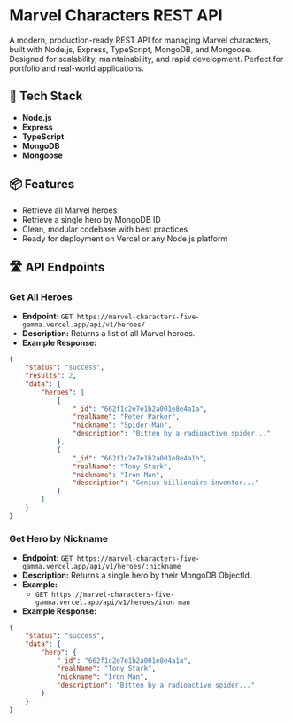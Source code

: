 # Marvel Characters REST API

A modern, production-ready REST API for managing Marvel characters, built with Node.js, Express, TypeScript, MongoDB, and Mongoose. Designed for scalability, maintainability, and rapid development. Perfect for portfolio and real-world applications.

## 🚀 Tech Stack

-   **Node.js**
-   **Express**
-   **TypeScript**
-   **MongoDB**
-   **Mongoose**

## 📦 Features

-   Retrieve all Marvel heroes
-   Retrieve a single hero by MongoDB ID
-   Clean, modular codebase with best practices
-   Ready for deployment on Vercel or any Node.js platform

## 🛣️ API Endpoints

### Get All Heroes

-   **Endpoint:** `GET https://marvel-characters-five-gamma.vercel.app/api/v1/heroes/`
-   **Description:** Returns a list of all Marvel heroes.
-   **Example Response:**

```json
{
    "status": "success",
    "results": 2,
    "data": {
        "heroes": [
            {
                "_id": "662f1c2e7e1b2a001e8e4a1a",
                "realName": "Peter Parker",
                "nickname": "Spider-Man",
                "description": "Bitten by a radioactive spider..."
            },
            {
                "_id": "662f1c2e7e1b2a001e8e4a1b",
                "realName": "Tony Stark",
                "nickname": "Iron Man",
                "description": "Genius billionaire inventor..."
            }
        ]
    }
}
```

### Get Hero by Nickname

-   **Endpoint:** `GET https://marvel-characters-five-gamma.vercel.app/api/v1/heroes/:nickname`
-   **Description:** Returns a single hero by their MongoDB ObjectId.
-   **Example:**
    -   `GET https://marvel-characters-five-gamma.vercel.app/api/v1/heroes/iron man`
-   **Example Response:**

```json
{
    "status": "success",
    "data": {
        "hero": {
            "_id": "662f1c2e7e1b2a001e8e4a1a",
            "realName": "Tony Stark",
            "nickname": "Iron Man",
            "description": "Bitten by a radioactive spider..."
        }
    }
}
```